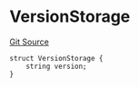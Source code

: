# VersionStorage
[Git Source](https://github.com/thrackle-io/tron/blob/02db7a0f302d98149458dfe5cd5a62ffb6f478a7/src/protocol/diamond/VersionFacetLib.sol)


```solidity
struct VersionStorage {
    string version;
}
```

